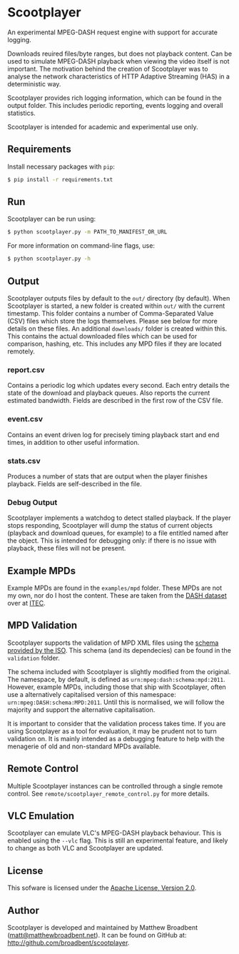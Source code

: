# Scootplayer #

An experimental MPEG-DASH request engine with support for accurate logging.

Downloads reuired files/byte ranges, but does not playback content. Can be used to simulate MPEG-DASH playback when viewing the video itself is not important. The motivation behind the creation of Scootplayer was to analyse the network characteristics of HTTP Adaptive Streaming (HAS) in a deterministic way.

Scootplayer provides rich logging information, which can be found in the output folder. This includes periodic reporting, events logging and overall statistics.

Scootplayer is intended for academic and experimental use only.

## Requirements ##

Install necessary packages with `pip`:
```bash
$ pip install -r requirements.txt
```

## Run ##

Scootplayer can be run using:
```bash
$ python scootplayer.py -m PATH_TO_MANIFEST_OR_URL
```
For more information on command-line flags, use:
```bash
$ python scootplayer.py -h
```

## Output ##

Scootplayer outputs files by default to the `out/` directory (by default). When Scootplayer is started, a new folder is created within `out/` with the current timestamp. This folder contains a number of Comma-Separated Value (CSV) files which store the logs themselves. Please see below for more details on these files. An additional `downloads/` folder is created within this. This contains the actual downloaded files which can be used for comparison, hashing, etc. This includes any MPD files if they are located remotely.

### report.csv ###

Contains a periodic log which updates every second. Each entry details the state of the download and playback queues. Also reports the current estimated bandwidth. Fields are described in the first row of the CSV file.

### event.csv ###

Contains an event driven log for precisely timing playback start and end times, in addition to other useful information.

### stats.csv ###

Produces a number of stats that are output when the player finishes playback. Fields are self-described in the file.

### Debug Output ###

Scootplayer implements a watchdog to detect stalled playback. If the player stops responding, Scootplayer will dump the status of current objects (playback and download queues, for example) to a file entitled named after the object. This is intended for debugging only: if there is no issue with playback, these files will not be present.

## Example MPDs ##

Example MPDs are found in the `examples/mpd` folder. These MPDs are not my own, nor do I host the content. These are taken from the [DASH dataset](http://www-itec.uni-klu.ac.at/ftp/datasets/mmsys12/BigBuckBunny/) over at [ITEC](http://www-itec.uni-klu.ac.at/).

## MPD Validation ##

Scootplayer supports the validation of MPD XML files using the [schema provided by the ISO](http://standards.iso.org/ittf/PubliclyAvailableStandards/MPEG-DASH_schema_files/DASH-MPD.xsd). This schema (and its dependecies) can be found in the `validation` folder.

The schema included with Scootplayer is slightly modified from the original. The namespace, by default, is defined as `urn:mpeg:dash:schema:mpd:2011`. However, example MPDs, including those that ship with Scootplayer, often use a alternatively capitalised version of this namespace: `urn:mpeg:DASH:schema:MPD:2011`. Until this is normalised, we will follow the majority and support the alternative capitalisation.

It is important to consider that the validation process takes time. If you are using Scootplayer as a tool for evaluation, it may be prudent not to turn validation on. It is mainly intended as a debugging feature to help with the menagerie of old and non-standard MPDs available.

## Remote Control ##

Multiple Scootplayer instances can be controlled through a single remote control. See `remote/scootplayer_remote_control.py` for more details.

## VLC Emulation ##

Scootplayer can emulate VLC's MPEG-DASH playback behaviour. This is enabled using the `--vlc` flag. This is still an experimental feature, and likely to change as both VLC and Scootplayer are updated.

## License ##

This sofware is licensed under the [Apache License, Version 2.0](http://www.apache.org/licenses/LICENSE-2.0).

## Author ##

Scootplayer is developed and maintained by Matthew Broadbent (matt@matthewbroadbent.net). It can be found on GitHub at: http://github.com/broadbent/scootplayer.
